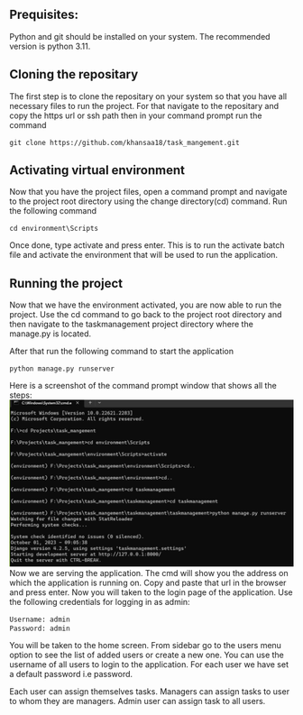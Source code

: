 ## Prequisites:
Python and git should be installed on your system. The recommended version is python 3.11.

## Cloning the repositary
The first step is to clone the repositary on your system so that you have all necessary files to run the project. For that navigate to the repositary and copy the https url or ssh path then in your command prompt run the command 
```
git clone https://github.com/khansaa18/task_mangement.git
```
## Activating virtual environment
Now that you have the project files, open a command prompt and navigate to the project root directory using the change directory(cd) command. Run the following command
```
cd environment\Scripts
```
Once done, type activate and press enter. This is to run the activate batch file and activate the environment that will be used to run the application.

## Running the project
Now that we have the environment activated, you are now able to run the project. 
Use the cd command to go back to the project root directory and then navigate to the taskmanagement project directory where the manage.py is located.

After that run the following command to start the application
```
python manage.py runserver
```
Here is a screenshot of the command prompt window that shows all the steps:
![cmd](cmd.png)
Now we are serving the application. The cmd will show you the address on which the application is running on. Copy and paste that url in the browser and press enter. Now you will taken to the login page of the application.
Use the following credentials for logging in as admin:
```
Username: admin
Password: admin
```
You will be taken to the home screen. From sidebar go to the users menu option to see the list of added users or create a new one.
You can use the username of all users to login to the application. For each user we have set a default password i.e password.

Each user can assign themselves tasks. Managers can assign tasks to user to whom they are managers. Admin user can assign task to all users.